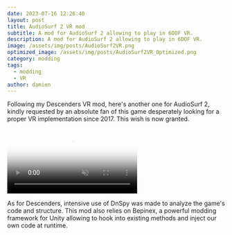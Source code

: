 ```yaml
---
date: 2023-07-16 12:26:40
layout: post
title: AudioSurf 2 VR mod
subtitle: A mod for AudioSurf 2 allowing to play in 6DOF VR.
description: A mod for AudioSurf 2 allowing to play in 6DOF VR.
image: /assets/img/posts/AudioSurf2VR.png
optimized_image: /assets/img/posts/AudioSurf2VR_Optimized.png
category: modding
tags:
  - modding
  - VR
author: damien
---
```


Following my Descenders VR mod, here's another one for AudioSurf 2, kindly requested by an absolute fan of this game desperately looking for a proper VR implementation since 2017. This wish is now granted.

<div class="video-container">
    <video autoplay loop muted playsinline poster="/assets/img/loading.gif" src="/assets/img/videos/AudioSurf2VR.mp4" type="video/mp4" preload="auto"></video>
</div>

As for Descenders, intensive use of DnSpy was made to analyze the game's code and structure. This mod also relies on Bepinex, a powerful modding framework for Unity allowing to hook into existing methods and inject our own code at runtime.